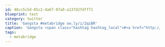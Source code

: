 ```yaml
---
id: 48cc5c5d-85c2-4a67-97a0-a137d2fdff71
blueprint: text
category: twitter
title: 'Gangsta #metabridge ow.ly/i/2qiBR'
caption: 'Gangsta <span class="hashtag hashtag_local">#<a href="http://tweettemp.darylchymko.ca/?tag=metabridge">metabridge</a> <a href="http://ow.ly/i/2qiBR" title="http://ow.ly/i/2qiBR" class="link link_untco">ow.ly/i/2qiBR</a>'
tags:
  - metabridge
---
```

